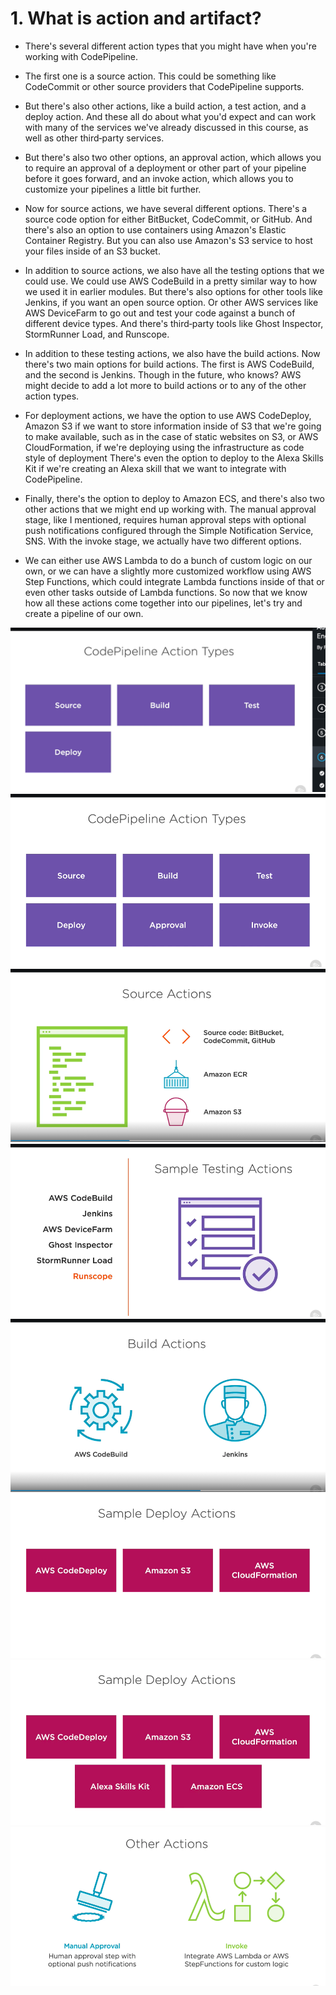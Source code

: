 # 1. What is action and artifact? #
- There's several different action types that you might have when you're working with CodePipeline. 

- The first one is a source action. This could be something like CodeCommit or other source providers that CodePipeline supports. 

- But there's also other actions, like a build action, a test action, and a deploy action. And these all do about what you'd expect and can work with many of the services we've already discussed in this course, as well as other third‑party services. 

- But there's also two other options, an approval action, which allows you to require an approval of a deployment or other part of your pipeline before it goes forward, and an invoke action, which allows you to customize your pipelines a little bit further. 

- Now for source actions, we have several different options. There's a source code option for either BitBucket, CodeCommit, or GitHub. And there's also an option to use containers using Amazon's Elastic Container Registry. But you can also use Amazon's S3 service to host your files inside of an S3 bucket. 

- In addition to source actions, we also have all the testing options that we could use. We could use AWS CodeBuild in a pretty similar way to how we used it in earlier modules. But there's also options for other tools like Jenkins, if you want an open source option. Or other AWS services like AWS DeviceFarm to go out and test your code against a bunch of different device types. And there's third‑party tools like Ghost Inspector, StormRunner Load, and Runscope. 

- In addition to these testing actions, we also have the build actions. Now there's two main options for build actions. The first is AWS CodeBuild, and the second is Jenkins. Though in the future, who knows? AWS might decide to add a lot more to build actions or to any of the other action types. 

- For deployment actions, we have the option to use AWS CodeDeploy, Amazon S3 if we want to store information inside of S3 that we're going to make available, such as in the case of static websites on S3, or AWS CloudFormation, if we're deploying using the infrastructure as code style of deployment There's even the option to deploy to the Alexa Skills Kit if we're creating an Alexa skill that we want to integrate with CodePipeline. 

- Finally, there's the option to deploy to Amazon ECS, and there's also two other actions that we might end up working with. The manual approval stage, like I mentioned, requires human approval steps with optional push notifications configured through the Simple Notification Service, SNS. With the invoke stage, we actually have two different options.

-  We can either use AWS Lambda to do a bunch of custom logic on our own, or we can have a slightly more customized workflow using AWS Step Functions, which could integrate Lambda functions inside of that or even other tasks outside of Lambda functions. So now that we know how all these actions come together into our pipelines, let's try and create a pipeline of our own.

<img src="img/img1.png"/>

<img src="img/img2.png"/>

<img src="img/img3.png"/>

<img src="img/img4.png"/>

<img src="img/img5.png"/>

<img src="img/img6.png"/>

<img src="img/img7.png"/>

<img src="img/img8.png"/>
